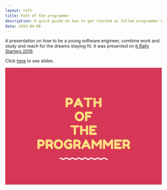 ```yaml
---
layout: talk
title: Path of the programmer
description: A quick guide on how to get started as fellow programmer being a student and not get to the madhouse too soon.
date: 2019-04-06
---
```


A presentation on how to be a young software engineer, combine work and study and reach for the dreams staying fit.
It was presented on [It Rally Starters 2019](https://www.facebook.com/events/348337189098851/permalink/367758643823372/).

Click [here](https://speakerdeck.com/gentleterror/path-of-the-programmer) to see slides.

[![Path of the programmer](/assets/images/path_of_the_programmer.png)](https://speakerdeck.com/gentleterror/path-of-the-programmer)


